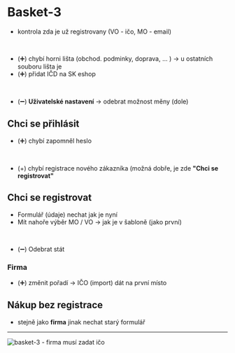 # Basket-3
- kontrola zda je už registrovany (VO - ičo, MO - email)
<br>

- (➕) chybí horni lišta (obchod. podminky, doprava, ... ) -> u ostatních souboru lišta je
- (➕) přidat IČD na SK eshop
<br>

- (➖) **Uživatelské nastavení** -> odebrat možnost měny (dole)


## Chci se přihlásit
- (➕) chybí zapomněl heslo 
<br>

- (+) chybí registrace nového zákazníka (možná dobře, je zde **"Chci se registrovat"**

## Chci se registrovat
- Formulář (údaje) nechat jak je nyní
- Mít nahoře výběr MO / VO -> jak je v šabloně (jako první)
<br>

- (➖) Odebrat stát
### Firma

  - (➕) změnit pořadí -> IČO (import) dát na první místo

## Nákup bez registrace
- stejně jako **firma** jinak nechat starý formulář 

<hr>

![basket-3 - firma musí zadat ičo](https://user-images.githubusercontent.com/59166385/172784780-acb248c1-d813-4d43-91ae-fc525eed47d3.png)

